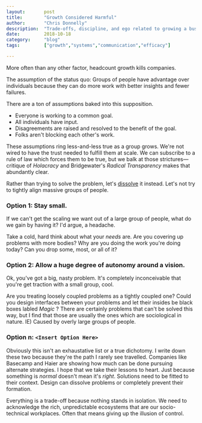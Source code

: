 ```yaml
---
layout:       post
title:        "Growth Considered Harmful"
author:       "Chris Donnelly"
description:  "Trade-offs, discipline, and ego related to growing a business"
date:         2018-10-18
category:     "blog"
tags:         ["growth","systems","communication","efficacy"]

---
```

More often than any other factor, headcount growth kills companies.

The assumption of the status quo: Groups of people have advantage over individuals because they can do more work with better insights and fewer failures.

There are a ton of assumptions baked into this supposition.
- Everyone is working to a common goal.
- All individuals have input.
- Disagreements are raised and resolved to the benefit of the goal.
- Folks aren't blocking each other's work.

These assumptions ring less-and-less true as a group grows.
We're not wired to have the trust needed to fulfill them at scale.
We can subscribe to a rule of law which forces them to be true, but we balk at those strictures—critique of _Holacracy_ and Bridgewater's _Radical Transparency_ makes that abundantly clear. 

Rather than trying to solve the problem, let's [dissolve](https://squiretothegiants.wordpress.com/2016/06/16/so-you-think-youve-got-a-problem/) it instead.
Let's not try to tightly align massive groups of people.

### Option 1: Stay small.
If we can't get the scaling we want out of a large group of people, what do we gain by having it?
I'd argue, a headache.

Take a cold, hard think about what your _needs_ are.
Are you covering up problems with more bodies?
Why are you doing the work you're doing today?
Can you drop some, most, or all of it?

### Option 2: Allow a huge degree of autonomy around a vision.
Ok, you've got a big, nasty problem.
It's completely inconceivable that you're get traction with a small group, cool.

Are you treating loosely coupled problems as a tightly coupled one?
Could you design interfaces between your problems and let their insides be black boxes labled _Magic_ ?
There are certainly problems that can't be solved this way, but I find that those are usually the ones which are sociological in nature. IE) Caused by overly large groups of people.

### Option n: `<Insert Option Here>`
Obviously this isn't an exhaustative list or a true dichotomy.
I write down these two because they're the path I rarely see travelled.
Companies like Basecamp and Haier are showing how much can be done pursuing alternate strategies.
I hope that we take their lessons to heart. Just because something is _normal_ doesn't mean it's _right_.
Solutions need to be fitted to their context. Design can dissolve problems or completely prevent their formation.

Everything is a trade-off because nothing stands in isolation.
We need to acknowledge the rich, unpredictable ecosystems that are our socio-technical workplaces.
Often that means giving up the illusion of control.
